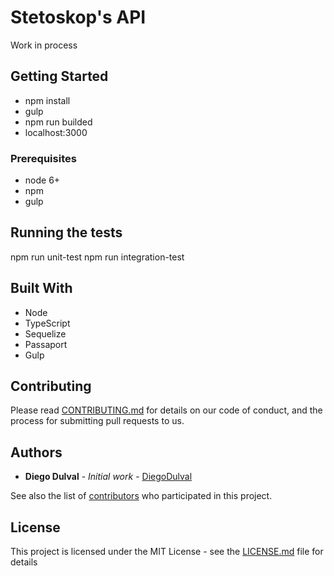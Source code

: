 # Stetoskop's API

Work in process

## Getting Started

* npm install
* gulp
* npm run builded
* localhost:3000

### Prerequisites

* node 6+
* npm
* gulp

## Running the tests

npm run unit-test
npm run integration-test

## Built With

* Node
* TypeScript 
* Sequelize
* Passaport
* Gulp

## Contributing

Please read [CONTRIBUTING.md](https://gist.github.com/PurpleBooth/b24679402957c63ec426) for details on our code of conduct, and the process for submitting pull requests to us.

## Authors

* **Diego Dulval** - *Initial work* - [DiegoDulval](https://github.com/diegodulval)

See also the list of [contributors](https://github.com/your/project/contributors) who participated in this project.

## License

This project is licensed under the MIT License - see the [LICENSE.md](LICENSE.md) file for details


